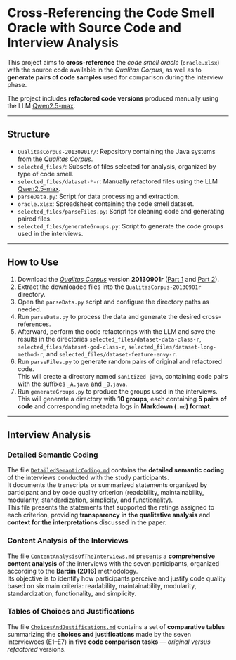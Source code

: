 # Cross-Referencing the Code Smell Oracle with Source Code and Interview Analysis

This project aims to **cross-reference** the *code smell oracle* (`oracle.xlsx`) with the source code available in the *Qualitas Corpus*, as well as to **generate pairs of code samples** used for comparison during the interview phase.

The project includes **refactored code versions** produced manually using the LLM [Qwen2.5-max](https://chat.qwenlm.ai/).

---

## Structure

- `QualitasCorpus-20130901r/`: Repository containing the Java systems from the *Qualitas Corpus*.
- `selected_files/`: Subsets of files selected for analysis, organized by type of code smell.
- `selected_files/dataset-*-r`: Manually refactored files using the LLM [Qwen2.5-max](https://chat.qwenlm.ai/).
- `parseData.py`: Script for data processing and extraction.
- `oracle.xlsx`: Spreadsheet containing the code smell dataset.
- `selected_files/parseFiles.py`: Script for cleaning code and generating paired files.
- `selected_files/generateGroups.py`: Script to generate the code groups used in the interviews.

---

## How to Use

1. Download the [_Qualitas Corpus_](https://qualitascorpus.com/download/) version **20130901r** ([Part 1](http://www.cs.auckland.ac.nz/~ewan/download/corpus/QualitasCorpus-20130901r-pt1.tar) and [Part 2](http://www.cs.auckland.ac.nz/~ewan/download/corpus/QualitasCorpus-20130901r-pt2.tar)).
2. Extract the downloaded files into the `QualitasCorpus-20130901r` directory.
3. Open the `parseData.py` script and configure the directory paths as needed.
4. Run `parseData.py` to process the data and generate the desired cross-references.
5. Afterward, perform the code refactorings with the LLM and save the results in the directories `selected_files/dataset-data-class-r`, `selected_files/dataset-god-class-r`, `selected_files/dataset-long-method-r`, and `selected_files/dataset-feature-envy-r`.
6. Run `parseFiles.py` to generate random pairs of original and refactored code.  
   This will create a directory named `sanitized_java`, containing code pairs with the suffixes `_A.java` and `_B.java`.
7. Run `generateGroups.py` to produce the groups used in the interviews.  
   This will generate a directory with **10 groups**, each containing **5 pairs of code** and corresponding metadata logs in **Markdown (`.md`) format**.

---

## Interview Analysis

### Detailed Semantic Coding

The file [`DetailedSemanticCoding.md`](DetailedSemanticCoding.md) contains the **detailed semantic coding** of the interviews conducted with the study participants.  
It documents the transcripts or summarized statements organized by participant and by code quality criterion (readability, maintainability, modularity, standardization, simplicity, and functionality).  
This file presents the statements that supported the ratings assigned to each criterion, providing **transparency in the qualitative analysis** and **context for the interpretations** discussed in the paper.

### Content Analysis of the Interviews

The file [`ContentAnalysisOfTheInterviews.md`](ContentAnalysisOfTheInterviews.md) presents a **comprehensive content analysis** of the interviews with the seven participants, organized according to the **Bardin (2016)** methodology.  
Its objective is to identify how participants perceive and justify code quality based on six main criteria: readability, maintainability, modularity, standardization, functionality, and simplicity.

### Tables of Choices and Justifications

The file [`ChoicesAndJustifications.md`](ChoicesAndJustifications.md) contains a set of **comparative tables** summarizing the **choices and justifications** made by the seven interviewees (E1–E7) in **five code comparison tasks** — *original versus refactored* versions.
